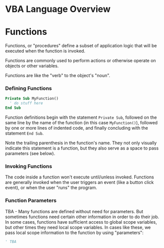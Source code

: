 # VBA Language Overview

# Functions

Functions, or "procedures" define a subset of application logic that will be executed when the function is invoked.

Functions are commonly used to perform actions or otherwise operate on objects or other variables.

Functions are like the "verb" to the object's "noun".

### Defining Functions

```vb
Private Sub MyFunction()
  ' do stuff here
End Sub
```

Function definitions begin with the statement `Private Sub`, followed on the same line by the name of the function (in this case `MyFunction()`), followed by one or more lines of indented code, and finally concluding with the statement `End Sub`.

Note the trailing parenthesis in the function's name. They not only visually indicate this statement is a function, but they also serve as a space to pass parameters (see below).

### Invoking Functions

The code inside a function won't execute until/unless invoked. Functions are generally invoked when the user triggers an event (like a button click event), or when the user "runs" the program.

### Function Parameters

TBA - Many functions are defined without need for parameters. But sometimes functions need certain other information in order to do their job. In some cases, functions have sufficient access to global scope variables, but other times they need local scope variables. In cases like these, we pass local scope information to the function by using "parameters":

```vb
' TBA
```
